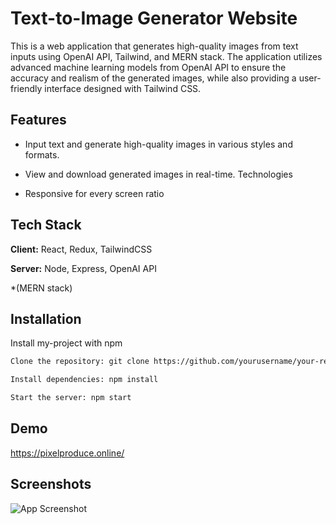 
# Text-to-Image Generator Website
This is a web application that generates high-quality images from text inputs using OpenAI API, Tailwind, and MERN stack. The application utilizes advanced machine learning models from OpenAI API to ensure the accuracy and realism of the generated images, while also providing a user-friendly interface designed with Tailwind CSS.



## Features

* Input text and generate high-quality images in various styles and formats.

* View and download generated images in real-time.
  Technologies

* Responsive for every screen ratio




## Tech Stack

**Client:** React, Redux, TailwindCSS

**Server:** Node, Express, OpenAI API

*(MERN stack)


## Installation

Install my-project with npm

```bash
Clone the repository: git clone https://github.com/yourusername/your-repository.git
  ```
  ```bash
  Install dependencies: npm install
  ```
   ```bash
  Start the server: npm start
```
    
## Demo

https://pixelproduce.online/
## Screenshots

![App Screenshot](https://drive.google.com/file/d/1o7yzQ75kBacfvXXxcc8mxlBxmoT1Km44/view?usp=share_link)

